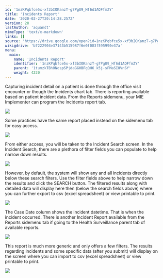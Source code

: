 ```yaml
---
id: '1nzKPqbfce5x-xf3bIOKanzT-g7PgU9_Hf6d1AQFfmZY'
title: 'Incidents Report'
date: '2020-02-27T20:14:28.257Z'
version: 28
lastAuthor: 'aquandt'
mimeType: 'text/x-markdown'
links: []
source: 'https://drive.google.com/open?id=1nzKPqbfce5x-xf3bIOKanzT-g7PgU9_Hf6d1AQFfmZY'
wikigdrive: 'b7222904e37143b515987f6e0f083f595990e37a'
menu:
  main:
    name: 'Incidents Report'
    identifier: '1nzKPqbfce5x-xf3bIOKanzT-g7PgU9_Hf6d1AQFfmZY'
    parent: '1tumzkTBh0NospSPjdaGGHBFgQH6_k5j-sFMaSI0VnSY'
    weight: 4220
---
```

Capturing incident detail on a patient is done through the office visit encounter or though the Incidents chart tab. There is reporting available based on patient incident data.
From the Reports sidemenu, your MIE Implementer can program the Incidents report tab.

![](../incidents-report.assets/100002010000043C000001E1F944FA305A185252.png)

Some practices have the same report placed instead on the sidemenu tab for easy access.

![](../incidents-report.assets/1000020100000480000001D14E509CCC5FB38084.png)

From either access, you will be taken to the Incident Search screen.
In the Incident Search, there are a plethora of filter fields you can populate to help narrow down results.

![](../incidents-report.assets/10000000000002140000022A5D02546EC04086A4.png)

However, by default, the system will show any and all incidents directly below these search filters. Use the filter fields above to help narrow down the results and click the SEARCH button. The filtered results along with detailed data will display here then (below the search fields above) where you can further export to csv (excel spreadsheet) or view printable to print.

![](../incidents-report.assets/1000000000000546000000983CA5C2E590DF6AB6.png)

The Case Date column shows the incident datetime. That is when the incident occurred.
There is another Incident Report available from the Reports sidemenu tab if going to the Health Surveillance parent tab of available reports.

![](../incidents-report.assets/100002010000030F000001E003BF2C175F334BCB.png)

This report is much more generic and only offers a few filters. The results regarding incidents and some specific data (after you submit) will display on the screen where you can import to csv (excel spreadsheet) or view printable to print.

![](../incidents-report.assets/10000201000004B30000017057147FAC08B441FE.png)

